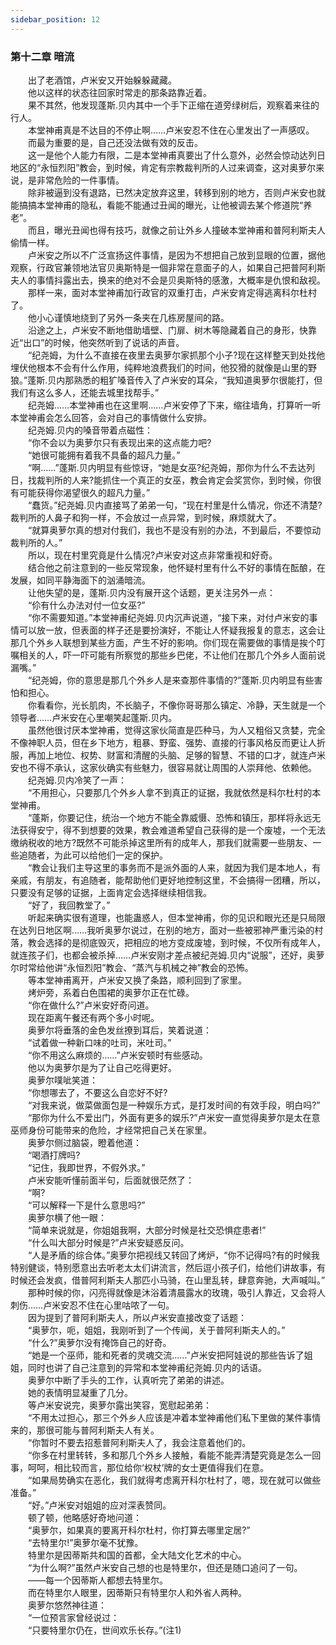 ```yaml
---
sidebar_position: 12
---
```

### 第十二章 暗流  


　　出了老酒馆，卢米安又开始躲躲藏藏。  
　　他以这样的状态往回家时常走的那条路靠近着。  
　　果不其然，他发现蓬斯.贝内其中一个手下正缩在道旁绿树后，观察着来往的行人。  
　　本堂神甫真是不达目的不停止啊……卢米安忍不住在心里发出了一声感叹。  
　　而最为重要的是，自己还没法做有效的反击。  
　　这一是他个人能力有限，二是本堂神甫真要出了什么意外，必然会惊动达列日地区的“永恒烈阳”教会，到时候，肯定有宗教裁判所的人过来调查，这对奥萝尔来说，是非常危险的一件事情。  
　　除非被逼到没有退路，已然决定放弃这里，转移到别的地方，否则卢米安也就能搞搞本堂神甫的隐私，看能不能通过丑闻的曝光，让他被调去某个修道院“养老”。  
　　而且，曝光丑闻也得有技巧，就像之前让外乡人撞破本堂神甫和普阿利斯夫人偷情一样。  
　　卢米安之所以不广泛宣扬这件事情，是因为不想把自己放到显眼的位置，据他观察，行政官兼领地法官贝奥斯特是一個非常在意面子的人，如果自己把普阿利斯夫人的事情抖露出去，换来的绝对不会是贝奥斯特的感激，大概率是仇恨和敌视。  
　　那样一来，面对本堂神甫加行政官的双重打击，卢米安肯定得逃离科尔杜村了。  
　　他小心谨慎地绕到了另外一条夹在几栋房屋间的路。  
　　沿途之上，卢米安不断地借助墙壁、门扉、树木等隐藏着自己的身形，快靠近“出口”的时候，他突然听到了说话的声音。  
　　“纪尧姆，为什么不直接在夜里去奥萝尔家抓那个小子?现在这样整天到处找他埋伏他根本不会有什么作用，纯粹地浪费我们的时间，他狡猾的就像是山里的野狼。”蓬斯.贝内那熟悉的粗犷嗓音传入了卢米安的耳朵，“我知道奥萝尔很能打，但我们有这么多人，还能去城里找帮手。”  
　　纪尧姆……本堂神甫也在这里啊……卢米安停了下来，缩往墙角，打算听一听本堂神甫会怎么回答，会对自己的事情做什么安排。  
　　纪尧姆.贝内的嗓音带着点磁性：  
　　“你不会以为奥萝尔只有表现出来的这点能力吧?  
　　“她很可能拥有着我不具备的超凡力量。”  
　　“啊……”蓬斯.贝内明显有些惊讶，“她是女巫?纪尧姆，那你为什么不去达列日，找裁判所的人来?能抓住一个真正的女巫，教会肯定会奖赏你，到时候，你很有可能获得你渴望很久的超凡力量。”  
　　“蠢货。”纪尧姆.贝内直接骂了弟弟一句，“现在村里是什么情况，你还不清楚?裁判所的人鼻子和狗一样，不会放过一点异常，到时候，麻烦就大了。  
　　“就算奥萝尔真的想对付我们，我也不是没有别的办法，不到最后，不要惊动裁判所的人。”  
　　所以，现在村里究竟是什么情况?卢米安对这点非常重视和好奇。  
　　结合他之前注意到的一些反常现象，他怀疑村里有什么不好的事情在酝酿，在发展，如同平静海面下的汹涌暗流。  
　　让他失望的是，蓬斯.贝内没有展开这个话题，更关注另外一点：  
　　“伱有什么办法对付一位女巫?”  
　　“你不需要知道。”本堂神甫纪尧姆.贝内沉声说道，“接下来，对付卢米安的事情可以放一放，但表面的样子还是要扮演好，不能让人怀疑我报复的意志，这会让那几个外乡人联想到某些方面，产生不好的影响。你们现在需要做的事情是挨个叮嘱相关的人，吓一吓可能有所察觉的那些乡巴佬，不让他们在那几个外乡人面前说漏嘴。”  
　　“纪尧姆，你的意思是那几个外乡人是来查那件事情的?”蓬斯.贝内明显有些害怕和担心。  
　　你看看你，光长肌肉，不长脑子，不像你哥哥那么镇定、冷静，天生就是一个领导者……卢米安在心里嘲笑起蓬斯.贝内。  
　　虽然他很讨厌本堂神甫，觉得这家伙简直是匹种马，为人又粗俗又贪婪，完全不像神职人员，但在乡下地方，粗暴、野蛮、强势、直接的行事风格反而更让人折服，再加上地位、权势、财富和清醒的头脑、足够的智慧、不错的口才，就连卢米安也不得不承认，这家伙确实有些魅力，很容易就让周围的人崇拜他、依赖他。  
　　纪尧姆.贝内冷笑了一声：  
　　“不用担心，只要那几个外乡人拿不到真正的证据，我就依然是科尔杜村的本堂神甫。  
　　“蓬斯，你要记住，统治一个地方不能全靠威慑、恐怖和镇压，那样将永远无法获得安宁，得不到想要的效果，教会难道希望自己获得的是一个废墟，一个无法缴纳税收的地方?既然不可能杀掉这里所有的成年人，那我们就需要一些朋友、一些追随者，为此可以给他们一定的保护。  
　　“教会让我们主导这里的事务而不是派外面的人来，就因为我们是本地人，有亲戚，有朋友，有追随者，能帮助他们更好地控制这里，不会搞得一团糟，所以，只要没有足够的证据，上面肯定会选择继续相信我。  
　　“好了，我回教堂了。”  
　　听起来确实很有道理，也能蛊惑人，但本堂神甫，你的见识和眼光还是只局限在达列日地区啊……我听奥萝尔说过，在别的地方，面对一些被邪神严重污染的村落，教会选择的是彻底毁灭，把相应的地方变成废墟，到时候，不仅所有成年人，就连孩子们，也都会被杀掉……卢米安刚才差点被纪尧姆.贝内“说服”，还好，奥萝尔时常给他讲“永恒烈阳”教会、“蒸汽与机械之神”教会的恐怖。  
　　等本堂神甫离开，卢米安又换了条路，顺利回到了家里。  
　　烤炉旁，系着白色围裙的奥萝尔正在忙碌。  
　　“你在做什么?”卢米安好奇问道。  
　　现在距离午餐还有两个多小时呢。  
　　奥萝尔将垂落的金色发丝撩到耳后，笑着说道：  
　　“试着做一种新口味的吐司，米吐司。”  
　　“你不用这么麻烦的……”卢米安顿时有些感动。  
　　他以为奥萝尔是为了让自己吃得更好。  
　　奥萝尔噗呲笑道：  
　　“你想哪去了，不要这么自恋好不好?  
　　“对我来说，做菜做面包是一种娱乐方式，是打发时间的有效手段，明白吗?”  
　　“那你为什么不爱出门，外面有更多的娱乐?”卢米安一直觉得奥萝尔是太在意巫师身份可能带来的危险，才经常把自己关在家里。  
　　奥萝尔侧过脑袋，瞪着他道：  
　　“喝酒打牌吗?  
　　“记住，我即世界，不假外求。”  
　　卢米安能听懂前面半句，后面就很茫然了：  
　　“啊?  
　　“可以解释一下是什么意思吗?”  
　　奥萝尔横了他一眼：  
　　“简单来说就是，你姐姐我啊，大部分时候是社交恐惧症患者!”  
　　“什么叫大部分时候是?”卢米安疑惑反问。  
　　“人是矛盾的综合体。”奥萝尔把视线又转回了烤炉，“你不记得吗?有的时候我特别健谈，特别愿意出去听老太太们讲流言，然后逗小孩子们，给他们讲故事，有时候还会发疯，借普阿利斯夫人那匹小马骑，在山里乱转，肆意奔驰，大声喊叫。”  
　　那种时候的你，闪亮得就像是沐浴着清晨露水的玫瑰，吸引人靠近，又会将人刺伤……卢米安忍不住在心里咕哝了一句。  
　　因为提到了普阿利斯夫人，所以卢米安直接改变了话题：  
　　“奥萝尔，呃，姐姐，我刚听到了一个传闻，关于普阿利斯夫人的。”  
　　“什么?”奥萝尔没有掩饰自己的好奇。  
　　“她是一个巫师，能和死者的灵魂交流……”卢米安把阿娃说的那些告诉了姐姐，同时也讲了自己注意到的异常和本堂神甫纪尧姆.贝内的话语。  
　　奥萝尔中断了手头的工作，认真听完了弟弟的讲述。  
　　她的表情明显凝重了几分。  
　　等卢米安说完，奥萝尔露出笑容，宽慰起弟弟：  
　　“不用太过担心，那三个外乡人应该是冲着本堂神甫他们私下里做的某件事情来的，那很可能与普阿利斯夫人有关。  
　　“你暂时不要去招惹普阿利斯夫人了，我会注意着他们的。  
　　“你多在村里转转，多和那几个外乡人接触，看能不能弄清楚究竟是怎么一回事，呵呵，相比较而言，那位给你‘权杖’牌的女士更值得我们在意。  
　　“如果局势确实在恶化，我们就得考虑离开科尔杜村了，嗯，现在就可以做些准备。”  
　　“好。”卢米安对姐姐的应对深表赞同。  
　　顿了顿，他略感好奇地问道：  
　　“奥萝尔，如果真的要离开科尔杜村，你打算去哪里定居?”  
　　“去特里尔!”奥萝尔毫不犹豫。  
　　特里尔是因蒂斯共和国的首都，全大陆文化艺术的中心。  
　　“为什么啊?”虽然卢米安自己想的也是特里尔，但还是随口追问了一句。  
　　——每一个因蒂斯人都想去特里尔。  
　　而在特里尔人眼里，因蒂斯只有特里尔人和外省人两种。  
　　奥萝尔悠然神往道：  
　　“一位预言家曾经说过：  
　　“只要特里尔仍在，世间欢乐长存。”(注1)  
